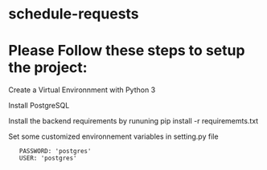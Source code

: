# schedule-requests

# Please Follow these steps to setup the project:  

Create a Virtual Environnment with Python 3

Install PostgreSQL

Install the backend requirements by rununing pip install -r requirememts.txt

Set some customized environnement variables in setting.py file
       
       PASSWORD: 'postgres'
       USER: 'postgres'
